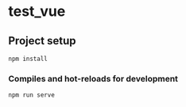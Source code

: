 # test_vue

## Project setup
```
npm install
```

### Compiles and hot-reloads for development
```
npm run serve
```
